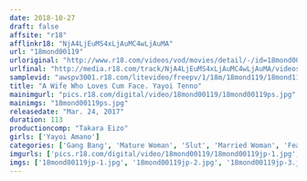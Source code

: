 ```yaml
---
date: 2018-10-27
draft: false
affsite: "r18"
afflinkr18: "NjA4LjEuMS4xLjAuMC4wLjAuMA"
url: "18mond00119"
urloriginal: "http://www.r18.com/videos/vod/movies/detail/-/id=18mond00119"
urlfinal: "http://media.r18.com/track/NjA4LjEuMS4xLjAuMC4wLjAuMA/videos/vod/movies/detail/-/id=18mond00119"
samplevid: "awspv3001.r18.com/litevideo/freepv/1/18m/18mond119/18mond119_dmb_w.mp4"
title: "A Wife Who Loves Cum Face. Yayoi Tenno"
mainimgurl: "pics.r18.com/digital/video/18mond00119/18mond00119ps.jpg"
mainimgs: "18mond00119ps.jpg"
releasedate: "Mar. 24, 2017"
duration: 113
productioncomp: "Takara Eizo"
girls: ['Yayoi Amano']
categories: ['Gang Bang', 'Mature Woman', 'Slut', 'Married Woman', 'Featured Actress', 'Creampie', 'Facial', 'Hi-Def']
imgurls: ['pics.r18.com/digital/video/18mond00119/18mond00119jp-1.jpg', 'pics.r18.com/digital/video/18mond00119/18mond00119jp-2.jpg', 'pics.r18.com/digital/video/18mond00119/18mond00119jp-3.jpg', 'pics.r18.com/digital/video/18mond00119/18mond00119jp-4.jpg', 'pics.r18.com/digital/video/18mond00119/18mond00119jp-5.jpg', 'pics.r18.com/digital/video/18mond00119/18mond00119jp-6.jpg', 'pics.r18.com/digital/video/18mond00119/18mond00119jp-7.jpg', 'pics.r18.com/digital/video/18mond00119/18mond00119jp-8.jpg', 'pics.r18.com/digital/video/18mond00119/18mond00119jp-9.jpg', 'pics.r18.com/digital/video/18mond00119/18mond00119jp-10.jpg', 'pics.r18.com/digital/video/18mond00119/18mond00119jp-11.jpg', 'pics.r18.com/digital/video/18mond00119/18mond00119jp-12.jpg', 'pics.r18.com/digital/video/18mond00119/18mond00119jp-13.jpg', 'pics.r18.com/digital/video/18mond00119/18mond00119jp-14.jpg', 'pics.r18.com/digital/video/18mond00119/18mond00119jp-15.jpg', 'pics.r18.com/digital/video/18mond00119/18mond00119jp-16.jpg', 'pics.r18.com/digital/video/18mond00119/18mond00119jp-17.jpg', 'pics.r18.com/digital/video/18mond00119/18mond00119jp-18.jpg', 'pics.r18.com/digital/video/18mond00119/18mond00119jp-19.jpg', 'pics.r18.com/digital/video/18mond00119/18mond00119jp-20.jpg']
imgs: ['18mond00119jp-1.jpg', '18mond00119jp-2.jpg', '18mond00119jp-3.jpg', '18mond00119jp-4.jpg', '18mond00119jp-5.jpg', '18mond00119jp-6.jpg', '18mond00119jp-7.jpg', '18mond00119jp-8.jpg', '18mond00119jp-9.jpg', '18mond00119jp-10.jpg', '18mond00119jp-11.jpg', '18mond00119jp-12.jpg', '18mond00119jp-13.jpg', '18mond00119jp-14.jpg', '18mond00119jp-15.jpg', '18mond00119jp-16.jpg', '18mond00119jp-17.jpg', '18mond00119jp-18.jpg', '18mond00119jp-19.jpg', '18mond00119jp-20.jpg']
---
```

